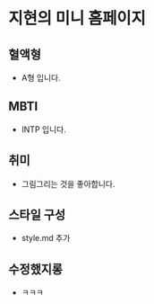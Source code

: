 # 지현의 미니 홈페이지

## 혈액형
- A형 입니다.

## MBTI
- INTP 입니다.

## 취미
- 그림그리는 것을 좋아합니다.

## 스타일 구성
- style.md 추가

## 수정했지롱
- ㅋㅋㅋ